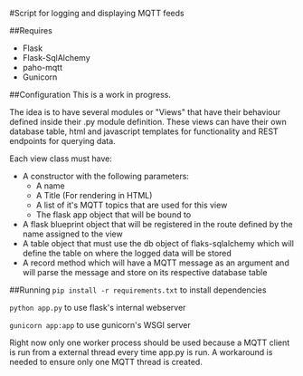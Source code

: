 #Script for logging and displaying MQTT feeds

##Requires
* Flask
* Flask-SqlAlchemy
* paho-mqtt
* Gunicorn

##Configuration
This is a work in progress.

The idea is to have several modules or "Views" that have their behaviour defined inside their .py module definition. These views can have their own database table, html and javascript templates for functionality and REST endpoints for querying data.

Each view class must have:
* A constructor with the following parameters:
  * A name
  * A Title (For rendering in HTML)
  * A list of it's MQTT topics that are used for this view
  * The flask app object that will be bound to
* A flask blueprint object that will be registered in the route defined by the name assigned to the view
* A table object that must use the db object of flaks-sqlalchemy which will define the table on where the logged data will be stored
* A record method which will have a MQTT message as an argument and will parse the message and store on its respective database table

##Running
`pip install -r requirements.txt` to install dependencies

`python app.py` to use flask's internal webserver

`gunicorn app:app` to use gunicorn's WSGI server

Right now only one worker process should be used because a MQTT client is run from a external thread every time app.py is run. A workaround is needed to ensure only one MQTT thread is created.



